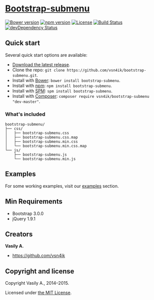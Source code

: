# [Bootstrap-submenu](https://vsn4ik.github.io/bootstrap-submenu/)

[![Bower version](https://img.shields.io/bower/v/bootstrap-submenu.svg)](https://github.com/vsn4ik/bootstrap-submenu)
[![npm version](https://img.shields.io/npm/v/bootstrap-submenu.svg)](https://www.npmjs.com/package/bootstrap-submenu)
[![License](https://img.shields.io/npm/l/bootstrap-submenu.svg)][license]
[![Build Status](https://travis-ci.org/vsn4ik/bootstrap-submenu.svg)](https://travis-ci.org/vsn4ik/bootstrap-submenu)
[![devDependency Status](https://david-dm.org/vsn4ik/bootstrap-submenu/dev-status.svg)](https://david-dm.org/vsn4ik/bootstrap-submenu#info=devDependencies)


## Quick start

Several quick start options are available:

* [Download the latest release](https://github.com/vsn4ik/bootstrap-submenu/releases/download/v2.0.3/bootstrap-submenu-2.0.3-dist.zip "Download Bootstrap-submenu").
* Clone the repo: `git clone https://github.com/vsn4ik/bootstrap-submenu.git`.
* Install with [Bower](http://bower.io): `bower install bootstrap-submenu`.
* Install with [npm](https://www.npmjs.com): `npm install bootstrap-submenu`.
* Install with [SPM](http://spmjs.io): `spm install bootstrap-submenu`.
* Install with [Composer](https://getcomposer.org): `composer require vsn4ik/bootstrap-submenu "dev-master"`.

### What's included

```
bootstrap-submenu/
├── css/
│   ├── bootstrap-submenu.css
│   ├── bootstrap-submenu.css.map
│   ├── bootstrap-submenu.min.css
│   └── bootstrap-submenu.min.css.map
└── js/
    ├── bootstrap-submenu.js
    └── bootstrap-submenu.min.js
```


## Examples

For some working examples, visit our [examples](https://vsn4ik.github.io/bootstrap-submenu/#html-examples) section.


## Min Requirements

* Bootstrap 3.0.0
* jQuery 1.9.1


## Creators

**Vasily A.**

* <https://github.com/vsn4ik>


## Copyright and license

Copyright Vasily A., 2014&ndash;2015.

Licensed under [the MIT License][license].

[license]: https://github.com/vsn4ik/bootstrap-submenu/blob/master/LICENSE
